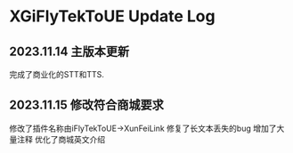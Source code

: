 # XGiFlyTekToUE Update Log
## 2023.11.14 主版本更新
完成了商业化的STT和TTS.

## 2023.11.15 修改符合商城要求
修改了插件名称由iFlyTekToUE->XunFeiLink
修复了长文本丢失的bug
增加了大量注释
优化了商城英文介绍